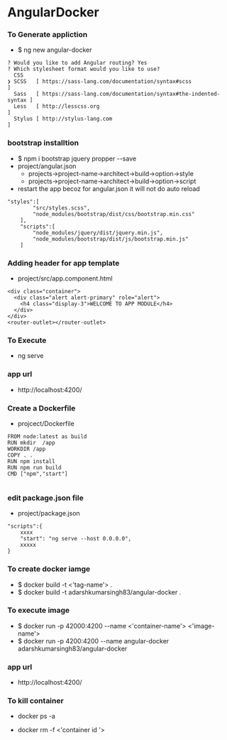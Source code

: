 # AngularDocker

### To Generate appliction 
* $ ng new angular-docker
```
? Would you like to add Angular routing? Yes
? Which stylesheet format would you like to use? 
  CSS 
❯ SCSS   [ https://sass-lang.com/documentation/syntax#scss                ] 
  Sass   [ https://sass-lang.com/documentation/syntax#the-indented-syntax ] 
  Less   [ http://lesscss.org                                             ] 
  Stylus [ http://stylus-lang.com                                         ] 
```

### bootstrap installtion
* $ npm i bootstrap jquery propper --save
* project/angular.json
    * projects->project-name->architect->build->option->style
    * projects->project-name->architect->build->option->script
* restart the app becoz for angular.json it will not do auto reload
```
"styles":[
     	"src/styles.scss",
     	"node_modules/bootstrap/dist/css/bootstrap.min.css"
    ],
    "scripts":[
        "node_modules/jquery/dist/jquery.min.js",
		"node_modules/bootstrap/dist/js/bootstrap.min.js"
    ]
```
### Adding header for app template
* project/src/app.component.html
```
<div class="container">
  <div class="alert alert-primary" role="alert">
    <h4 class="display-3">WELCOME TO APP MODULE</h4>
  </div>
</div>
<router-outlet></router-outlet>
```


### To Execute 
* ng serve 

### app url 
* http://localhost:4200/

### Create a Dockerfile 
* projcect/Dockerfile 
```
FROM node:latest as build
RUN mkdir  /app 
WORKDIR /app
COPY . . 
RUN npm install 
RUN npm run build
CMD ["npm","start"]


```

### edit package.json file 
* project/package.json 
```
"scripts":{
	xxxx
	"start": "ng serve --host 0.0.0.0",
    xxxxx
}
```

### To create docker iamge 
* $ docker build -t <'tag-name'> .
* $ docker build -t adarshkumarsingh83/angular-docker .

### To execute image 
* $ docker run -p 42000:4200 --name <'container-name'> <'image-name'>
* $ docker run -p 4200:4200 --name angular-docker adarshkumarsingh83/angular-docker

### app url 
* http://localhost:4200/

### To kill container 
* docker ps -a 

* docker rm -f <'container id '>